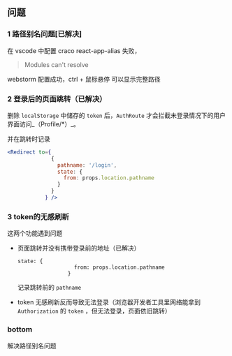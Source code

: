 ## 问题

### 1 路径别名问题[已解决]



在 vscode 中配置 craco react-app-alias 失败，

> Modules can't resolve

webstorm 配置成功，ctrl + 鼠标悬停 可以显示完整路径

###  2 登录后的页面跳转（已解决）



删除 `localStorage` 中储存的 `token` 后，`AuthRoute` 才会拦截未登录情况下的用户界面访问_（Profile/*）_。

并在跳转时记录

```jsx
<Redirect to={
              {
                pathname: '/login',
                state: {
                  from: props.location.pathname
                }
              }
            } />
```



### 3 token的无感刷新


这两个功能遇到问题

- 页面跳转并没有携带登录前的地址（已解决）

  ```
  state: {
                    from: props.location.pathname
                  }
  ```

  记录跳转前的 `pathname`

- token 无感刷新反而导致无法登录（浏览器开发者工具里网络能拿到 `Authorization` 的 `token` ，但无法登录，页面依旧跳转）







### bottom



解决路径别名问题
